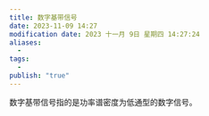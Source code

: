 ```yaml
---
title: 数字基带信号
date: 2023-11-09 14:27
modification date: 2023 十一月 9日 星期四 14:27:24
aliases:
  - 
tags:
  - 
publish: "true"
---
```


数字基带信号指的是功率谱密度为低通型的数字信号。